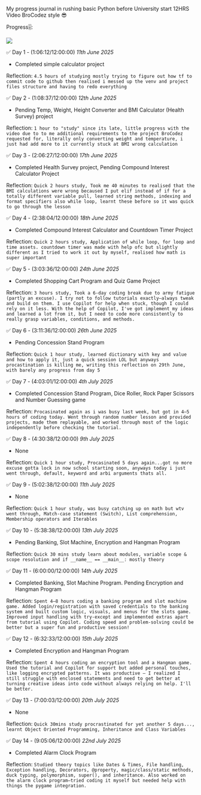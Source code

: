 My progress journal in rushing basic Python before University start 12HRS Video BroCodez style 😎

Progress🎚️: 

![](https://geps.dev/progress/75)

✅ Day 1 - (1:06:12/12:00:00) *11th June 2025*
 - Completed simple calculator project

Reflection:  `4.5 hours of studying mostly trying to figure out how tf to commit code to github then realised i messed up the venv and project files structure and having to redo everything`

✅ Day 2 - (1:08:37/12:00:00) *12th June 2025*
 - Pending Temp, Weight, Height Converter and BMI Calculator (Health Survey) project

Reflection:  `1 hour to "study" since its late, little progress with the video due to to me additional requirements to the project BroCodez requested for, literally only converting weight and temperature, i just had add more to it currently stuck at BMI wrong calculation`

✅ Day 3 - (2:06:27/12:00:00) *17th June 2025*
 - Completed Health Survey project, Pending Compound Interest Calculator Project

Reflection:  `Quick 2 hours study, Took me 40 minutes to realised that the BMI calculations were wrong becaused I put elif instead of if for a totally different variable pull, learned string methods, indexing and format specifiers also while loop, learnt these before so it was quick to go through the lesson`

✅ Day 4 - (2:38:04/12:00:00) *18th June 2025*
 - Completed Compound Interest Calculator and Countdown Timer Project

Reflection:  `Quick 2 hours study, Application of while loop, for loop and time assets. countdown timer was made with help ofc but slightly different as I tried to work it out by myself, realised how math is super important`

✅ Day 5 - (3:03:36/12:00:00) *24th June 2025*
 - Completed Shopping Cart Program and Quiz Game Project

Reflection:  `3 hours study, Took a 6-day coding break due to army fatigue (partly an excuse). I try not to follow tutorials exactly—always tweak and build on them. I use Copilot for help when stuck, though I could rely on it less. With the help of Copilot, I've got implement my ideas and learned a lot from it, but I need to code more consistently to really grasp variables, conditions, and methods.`

✅ Day 6 - (3:11:36/12:00:00) *26th June 2025*
 - Pending Concession Stand Program

Reflection:  `Quick 1 hour study, learned dictionary with key and value and how to apply it, just a quick session LOL but anyways procastination is killing me, writing this reflection on 29th June, with barely any progress from day 5`

✅ Day 7 - (4:03:01/12:00:00) *4th July 2025*
 - Completed Concession Stand Program, Dice Roller, Rock Paper Scissors and Number Guessing game

Reflection:  `Procasinated again as i was busy last week, but got in 4–5 hours of coding today. Went through random number lesson and provided projects, made them replayable, and worked through most of the logic independently before checking the tutorial.`

✅ Day 8 - (4:30:38/12:00:00) *9th July 2025*
 - None

Reflection:  `Quick 1 hour study, Procasinated 5 days again...got no more excuse gotta lock in now school starting soon, anyways today i just went through, default, keyword and arbi arguments thats all.`

✅ Day 9 - (5:02:38/12:00:00) *11th July 2025*
 - None

Reflection:  `Quick 1 hour study, was busy catching up on math but wtv went through, Match-case statement (Switch), List comprehension, Membership operators and Iterables`

✅ Day 10 - (5:38:38/12:00:00) *13th July 2025*
 - Pending Banking, Slot Machine, Encryption and Hangman Program

Reflection:  `Quick 30 mins study learn about modules, variable scope & scope resolution and if __name__ == __main__: mostly theory`

✅ Day 11 - (6:00:00/12:00:00) *14th July 2025*
 - Completed Banking, Slot Machine Program. Pending Encryption and Hangman Program

Reflection:  `Spent 4–8 hours coding a banking program and slot machine game. Added login/registration with saved credentials to the banking system and built custom logic, visuals, and menus for the slots game. Improved input handling with try-except and implemented extras apart from tutorial using Copilot. Coding speed and problem-solving could be better but a super fun and productive session!`

✅ Day 12 - (6:32:33/12:00:00) *15th July 2025*
 - Completed Encryption and Hangman Program

Reflection:  `Spent 4 hours coding an encryption tool and a Hangman game. Used the tutorial and Copilot for support but added personal touches, like logging encrypted patterns. It was productive — I realized I still struggle with enclosed statements and need to get better at turning creative ideas into code without always relying on help. I'll be better.`

✅ Day 13 - (7:00:03/12:00:00) *20th July 2025*
 - None

Reflection:  `Quick 30mins study procrastinated for yet another 5 days..., learnt Object Oriented Programming, Inheritance and Class Variables`

✅ Day 14 - (9:05:06/12:00:00) *22nd July 2025*
 - Completed Alarm Clock Program

Reflection:  `Studied theory topics like Dates & Times, File handling, Exception handling, Decorators, @property, magic/class/static methods, duck typing, polymorphism, super(), and inheritance. Also worked on the alarm clock program—tried coding it myself but needed help with things the pygame integration.`